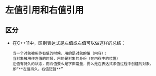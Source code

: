 # 左值引用和右值引用

## 区分
* 在C++11中，区别表达式是左值或右值可以做这样的总结：

      当一个对象被用作右值的时候，用的是对象的值（内容）；
      当对象被用作左值的时候，用的是对象的身份（在内存中的位置） 
      左值有持久的状态，而右值要么是字面常量，要么是在表达式求值过程中创建的对象，即“**左值持久，右值短暂**”
